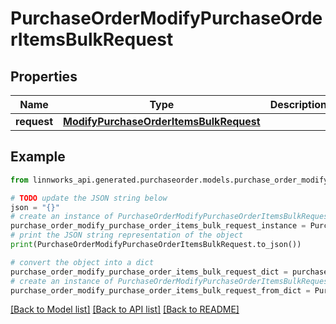 # PurchaseOrderModifyPurchaseOrderItemsBulkRequest


## Properties

Name | Type | Description | Notes
------------ | ------------- | ------------- | -------------
**request** | [**ModifyPurchaseOrderItemsBulkRequest**](ModifyPurchaseOrderItemsBulkRequest.md) |  | [optional] 

## Example

```python
from linnworks_api.generated.purchaseorder.models.purchase_order_modify_purchase_order_items_bulk_request import PurchaseOrderModifyPurchaseOrderItemsBulkRequest

# TODO update the JSON string below
json = "{}"
# create an instance of PurchaseOrderModifyPurchaseOrderItemsBulkRequest from a JSON string
purchase_order_modify_purchase_order_items_bulk_request_instance = PurchaseOrderModifyPurchaseOrderItemsBulkRequest.from_json(json)
# print the JSON string representation of the object
print(PurchaseOrderModifyPurchaseOrderItemsBulkRequest.to_json())

# convert the object into a dict
purchase_order_modify_purchase_order_items_bulk_request_dict = purchase_order_modify_purchase_order_items_bulk_request_instance.to_dict()
# create an instance of PurchaseOrderModifyPurchaseOrderItemsBulkRequest from a dict
purchase_order_modify_purchase_order_items_bulk_request_from_dict = PurchaseOrderModifyPurchaseOrderItemsBulkRequest.from_dict(purchase_order_modify_purchase_order_items_bulk_request_dict)
```
[[Back to Model list]](../README.md#documentation-for-models) [[Back to API list]](../README.md#documentation-for-api-endpoints) [[Back to README]](../README.md)


